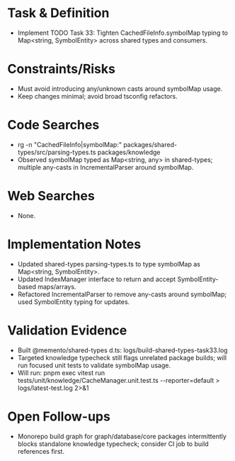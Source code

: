 # Task & Definition
- Implement TODO Task 33: Tighten CachedFileInfo.symbolMap typing to Map<string, SymbolEntity> across shared types and consumers.

# Constraints/Risks
- Must avoid introducing any/unknown casts around symbolMap usage.
- Keep changes minimal; avoid broad tsconfig refactors.

# Code Searches
- rg -n "CachedFileInfo|symbolMap:" packages/shared-types/src/parsing-types.ts packages/knowledge
- Observed symbolMap typed as Map<string, any> in shared-types; multiple any-casts in IncrementalParser around symbolMap.

# Web Searches
- None.

# Implementation Notes
- Updated shared-types parsing-types.ts to type symbolMap as Map<string, SymbolEntity>.
- Updated IndexManager interface to return and accept SymbolEntity-based maps/arrays.
- Refactored IncrementalParser to remove any-casts around symbolMap; used SymbolEntity typing for updates.

# Validation Evidence
- Built @memento/shared-types d.ts: logs/build-shared-types-task33.log
- Targeted knowledge typecheck still flags unrelated package builds; will run focused unit tests to validate symbolMap usage.
- Will run: pnpm exec vitest run tests/unit/knowledge/CacheManager.unit.test.ts --reporter=default > logs/latest-test.log 2>&1

# Open Follow-ups
- Monorepo build graph for graph/database/core packages intermittently blocks standalone knowledge typecheck; consider CI job to build references first.
